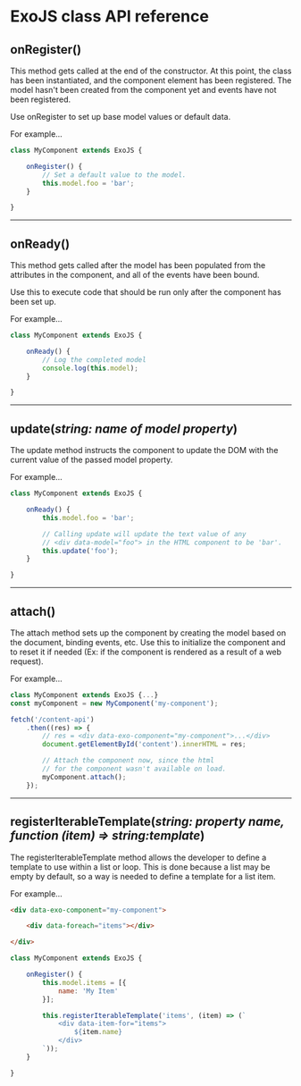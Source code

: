 # ExoJS class API reference

## onRegister()
This method gets called at the end of the constructor. At this point, the class has been instantiated, and the component element has been registered. The model hasn't been created from the component yet and events have not been registered.

Use onRegister to set up base model values or default data.

For example...

```javascript
class MyComponent extends ExoJS {

    onRegister() {
        // Set a default value to the model.
        this.model.foo = 'bar';
    }

}
```
---

## onReady()
This method gets called after the model has been populated from the attributes in the component, and all of the events have been bound.

Use this to execute code that should be run only after the component has been set up.

For example...
```javascript
class MyComponent extends ExoJS {

    onReady() {
        // Log the completed model
        console.log(this.model);
    }

}
```

---

## update(*string: name of model property*)
The update method instructs the component to update the DOM with the current value of the passed model property.

For example...
```javascript
class MyComponent extends ExoJS {

    onReady() {
        this.model.foo = 'bar';

        // Calling update will update the text value of any
        // <div data-model="foo"> in the HTML component to be 'bar'.
        this.update('foo');
    }

}
```

---

## attach()
The attach method sets up the component by creating the model based on the document, binding events, etc. Use this to initialize the component and to reset it if needed (Ex: if the component is rendered as a result of a web request).

For example...
```javascript
class MyComponent extends ExoJS {...}
const myComponent = new MyComponent('my-component');

fetch('/content-api')
    .then((res) => {
        // res = <div data-exo-component="my-component">...</div>
        document.getElementById('content').innerHTML = res;

        // Attach the component now, since the html
        // for the component wasn't available on load.
        myComponent.attach();
    });

```

---

## registerIterableTemplate(*string: property name, function (item) => string:template*)
The registerIterableTemplate method allows the developer to define a template to use within a list or loop. This is done because a list may be empty by default, so a way is needed to define a template for a list item.

For example...

```html
<div data-exo-component="my-component">

    <div data-foreach="items"></div>

</div>
```

```javascript
class MyComponent extends ExoJS {

    onRegister() {
        this.model.items = [{
            name: 'My Item'
        }];

        this.registerIterableTemplate('items', (item) => (`
            <div data-item-for="items">
                ${item.name}
            </div>
        `));
    }

}
```
